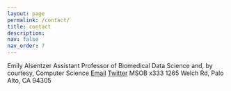 ```yaml
---
layout: page
permalink: /contact/
title: contact
description: 
nav: false
nav_order: 7
---
```


Emily Alsentzer
Assistant Professor of Biomedical Data Science and, by courtesy, Computer Science
[Email](ealsentzer@stanford.edu)
[Twitter](https://x.com/Emily_Alsentzer)
MSOB x333
1265 Welch Rd, Palo Alto, CA 94305


